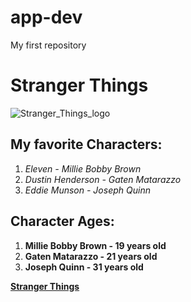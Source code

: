 # app-dev
My first repository
# Stranger Things

![Stranger_Things_logo](https://github.com/Russszy/app-dev/assets/115647722/cdbc989e-6230-4354-9f37-173cc87db2e5)

## My favorite Characters: 
1. *Eleven - Millie Bobby Brown*
2. *Dustin Henderson -  Gaten Matarazzo*
3. *Eddie Munson - Joseph Quinn*

## Character Ages:
1. **Millie Bobby Brown - 19 years old**
2. **Gaten Matarazzo - 21 years old**
3. **Joseph Quinn - 31 years old**

**[Stranger Things](https://en.wikipedia.org/wiki/Stranger_Things)**
